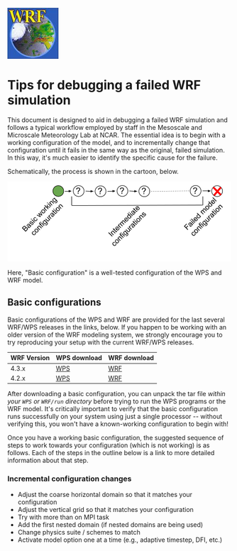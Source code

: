 ![WRF logo](/assets/images/wrf_logo.jpg)

# Tips for debugging a failed WRF simulation

This document is designed to aid in debugging a failed WRF simulation and
follows a typical workflow employed by staff in the Mesoscale and Microscale
Meteorology Lab at NCAR. The essential idea is to begin with a working
configuration of the model, and to incrementally change that configuration until
it fails in the same way as the original, failed simulation. In this way, it's
much easier to identify the specific cause for the failure.

Schematically, the process is shown in the cartoon, below.

![High-level debugging schematic](/assets/images/debug_overview.svg)

Here, "Basic configuration" is a well-tested configuration of the WPS and WRF
model.

## Basic configurations

Basic configurations of the WPS and WRF are provided for the last several
WRF/WPS releases in the links, below. If you happen to be working with an older
version of the WRF modeling system, we strongly encourage you to try reproducing
your setup with the current WRF/WPS releases.

| WRF Version | WPS download | WRF download |
| ----------- | ------------ | ------------ |
| 4.3.x       | [WPS](https://www2.mmm.ucar.edu/people/duda/files/debug/WPS_v4.3.tar.gz) | [WRF](https://www2.mmm.ucar.edu/people/duda/files/debug/WRF_v4.3.tar.gz) |
| 4.2.x       | [WPS](https://www2.mmm.ucar.edu/people/duda/files/debug/WPS_v4.2.tar.gz) | [WRF](https://www2.mmm.ucar.edu/people/duda/files/debug/WRF_v4.2.tar.gz)

After downloading a basic configuration, you can unpack the tar file *within
your `WPS` or `WRF/run` directory* before trying to run the WPS programs or the
WRF model. It's critically important to verify that the basic configuration runs
successfully on your system using just a single processor -- without verifying
this, you won't have a known-working configuration to begin with!

Once you have a working basic configuration, the suggested sequence of steps
to work towards your configuration (which is not working) is as follows. Each
of the steps in the outline below is a link to more detailed information about
that step.

### Incremental configuration changes
- Adjust the coarse horizontal domain so that it matches your configuration
- Adjust the vertical grid so that it matches your configuration
- Try with more than on MPI task
- Add the first nested domain (if nested domains are being used)
- Change physics suite / schemes to match
- Activate model option one at a time (e.g., adaptive timestep, DFI, etc.)

